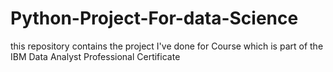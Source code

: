 # Python-Project-For-data-Science
this repository contains the project I've done for Course which is part of the IBM Data Analyst Professional Certificate
